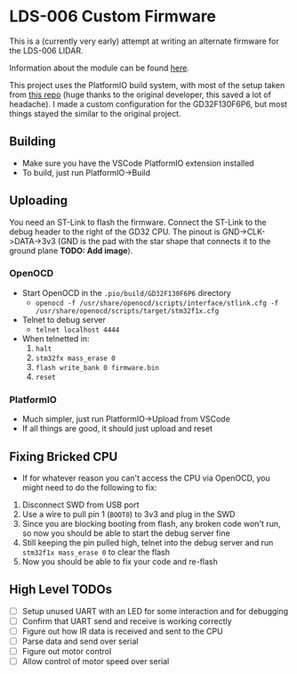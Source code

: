 # LDS-006 Custom Firmware
This is a (currently very early) attempt at writing an alternate firmware for the LDS-006 LIDAR.

Information about the module can be found [here](https://0x416c6578.github.io/lds-006/overview.html).

This project uses the PlatformIO build system, with most of the setup taken from [this repo](https://github.com/maxgerhardt/pio-gd32f130c6) (huge thanks to the original developer, this saved a lot of headache). I made a custom configuration for the GD32F130F6P6, but most things stayed the similar to the original project.

## Building
- Make sure you have the VSCode PlatformIO extension installed
- To build, just run PlatformIO->Build

## Uploading
You need an ST-Link to flash the firmware. Connect the ST-Link to the debug header to the right of the GD32 CPU. The pinout is GND->CLK->DATA->3v3 (GND is the pad with the star shape that connects it to the ground plane **TODO: Add image**).
### OpenOCD
- Start OpenOCD in the `.pio/build/GD32F130F6P6` directory
  - `openocd -f /usr/share/openocd/scripts/interface/stlink.cfg -f /usr/share/openocd/scripts/target/stm32f1x.cfg`
- Telnet to debug server
  - `telnet localhost 4444`
- When telnetted in:
  1. `halt`
  2. `stm32fx mass_erase 0`
  3. `flash write_bank 0 firmware.bin`
  4. `reset`

### PlatformIO
- Much simpler, just run PlatformIO->Upload from VSCode
- If all things are good, it should just upload and reset

## Fixing Bricked CPU
- If for whatever reason you can't access the CPU via OpenOCD, you might need to do the following to fix:
1. Disconnect SWD from USB port
2. Use a wire to pull pin 1 (`BOOT0`) to 3v3 and plug in the SWD
3. Since you are blocking booting from flash, any broken code won't run, so now you should be able to start the debug server fine
4. Still keeping the pin pulled high, telnet into the debug server and run `stm32f1x mass_erase 0` to clear the flash
5. Now you should be able to fix your code and re-flash

## High Level TODOs
- [ ] Setup unused UART with an LED for some interaction and for debugging
- [ ] Confirm that UART send and receive is working correctly
- [ ] Figure out how IR data is received and sent to the CPU
- [ ] Parse data and send over serial
- [ ] Figure out motor control
- [ ] Allow control of motor speed over serial